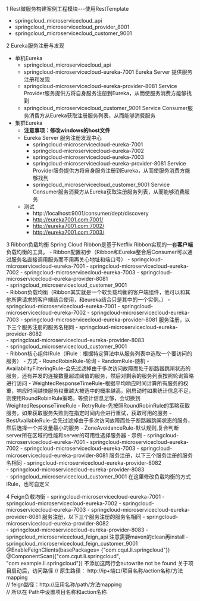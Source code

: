 1 Rest微服务构建案例工程模块---使用RestTemplate
- springcloud_microservicecloud_api
- springcloud_microservicecloud_provider_8001
- springcloud_microservicecloud_customer_9001

2 Eureka服务注册与发现
- 单机Eureka
    - springcloud_microservicecloud_api
    - springcloud-microservicecloud-eureka-7001  Eureka Server 提供服务注册和发现   
    - springcloud-microservicecloud-eureka-provider-8081  Service Provider服务提供方将自身服务注册到Eureka，从而使服务消费方能够找到  
    - springcloud_microservicecloud_customer_9001  Service Consumer服务消费方从Eureka获取注册服务列表，从而能够消费服务   
- 集群Eureka
    - **注意事项：修改windows的host文件**
    - Eureka Server 服务注册发现中心
        - springcloud-microservicecloud-eureka-7001
        - springcloud-microservicecloud-eureka-7002
        - springcloud-microservicecloud-eureka-7003
        - springcloud-microservicecloud-eureka-provider-8081  Service Provider服务提供方将自身服务注册到Eureka，从而使服务消费方能够找到  
        - springcloud_microservicecloud_customer_9001  Service Consumer服务消费方从Eureka获取注册服务列表，从而能够消费服务  
    - 测试
        - http://localhost:9001/consumer/dept/discovery
        - http://eureka7001.com:7001/
        - http://eureka7001.com:7002/
        - http://eureka7001.com:7003/
        
3 Ribbon负载均衡
    Spring Cloud Ribbon是基于Netflix Ribbon实现的一套**客户端**负载均衡的工具。
    - Ribbon配置初步（Ribbon和Eureka整合后Consumer可以通过服务名直接调用服务而不用再关心地址和端口号）
        - springcloud-microservicecloud-eureka-7001
        - springcloud-microservicecloud-eureka-7002
        - springcloud-microservicecloud-eureka-7003
        - springcloud-microservicecloud-eureka-provider-8081    
        - springcloud_microservicecloud_customer_9001    
    - Ribbon负载均衡（Ribbon其实就是一个软负载均衡的客户端组件，他可以和其他所需请求的客户端结合使用，和eureka结合只是其中的一个实例。）
        - springcloud-microservicecloud-eureka-7001
        - springcloud-microservicecloud-eureka-7002
        - springcloud-microservicecloud-eureka-7003
        - springcloud-microservicecloud-eureka-provider-8081    服务注册，以下三个服务注册的服务名相同
        - springcloud-microservicecloud-eureka-provider-8082    
        - springcloud-microservicecloud-eureka-provider-8083    
        - springcloud_microservicecloud_customer_9001  
    - Ribbon核心组件IRule（IRule：根据特定算法中从服务列表中选取一个要访问的服务）
        - 方式
            - RoundRobinRule-轮询
            - RandomRule-随机 
            - AvailabilityFilteringRule-会先过滤掉由于多次访问故障而处于断路器跳闸状态的服务，还有并发的连接数量超过阈值的服务，然后对剩余的服务列表按照轮询策略进行访问
            - WeightedResponseTimeRule-根据平均响应时间计算所有服务的权重，响应时间越快服务权重越大被选中的概率越高。刚启动时如果统计信息不足，则使用RoundRobinRule策略，等统计信息足够，会切换到WeightedResponseTimeRule
            - RetryRule-先按照RoundRobinRule的策略获取服务，如果获取服务失败则在指定时间内会进行重试，获取可用的服务
            - BestAvailableRule-会先过滤掉由于多次访问故障而处于断路器跳闸状态的服务，然后选择一个并发量最小的服务
            - ZoneAvoidanceRule-默认规则,复合判断server所在区域的性能和server的可用性选择服务器
        - 示例
            - springcloud-microservicecloud-eureka-7001
            - springcloud-microservicecloud-eureka-7002
            - springcloud-microservicecloud-eureka-7003
            - springcloud-microservicecloud-eureka-provider-8081    服务注册，以下三个服务注册的服务名相同
            - springcloud-microservicecloud-eureka-provider-8082    
            - springcloud-microservicecloud-eureka-provider-8083    
            - springcloud_microservicecloud_customer_9001          在这里修改负载均衡的方式IRule，也可自定义

4 Feign负载均衡
    - springcloud-microservicecloud-eureka-7001
    - springcloud-microservicecloud-eureka-7002
    - springcloud-microservicecloud-eureka-7003
    - springcloud-microservicecloud-eureka-provider-8081    服务注册，以下三个服务注册的服务名相同
    - springcloud-microservicecloud-eureka-provider-8082    
    - springcloud-microservicecloud-eureka-provider-8083 
    - springcloud_microservicecloud_feign_api  注意需要maven的clean再install
    - springcloud_microservicecloud_feign_customer_9001 @EnableFeignClients(basePackages= {"com.cqut.li.springcloud"})
                                                        @ComponentScan({"com.cqut.li.springcloud", "com.example.li.springcloud"}) 不添加这两行会autowrite not be found 
    关于项目启动后，访问路径
    // 原生路径： http://ip+端口/项目名称/action名称/方法mapping  
    // feign路径：http://应用名称/path/方法mapping  
    // 所以在 Path中设置项目名称和action名称  